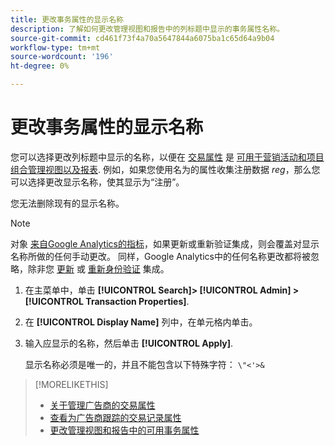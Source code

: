 ```yaml
---
title: 更改事务属性的显示名称
description: 了解如何更改管理视图和报告中的列标题中显示的事务属性名称。
source-git-commit: cd461f73f4a70a5647844a6075ba1c65d64a9b04
workflow-type: tm+mt
source-wordcount: '196'
ht-degree: 0%

---
```


# 更改事务属性的显示名称

您可以选择更改列标题中显示的名称，以便在 [交易属性](/help/search-social-commerce/glossary.md#s-t) 是 [可用于营销活动和项目组合管理视图以及报表](transaction-property-edit-available.md). 例如，如果您使用名为的属性收集注册数据 *reg*，那么您可以选择更改显示名称，使其显示为“注册”。

您无法删除现有的显示名称。

>[!NOTE]
>
>对象 [来自Google Analytics的指标](/help/search-social-commerce/admin/data-sources/data-source-about.md)，如果更新或重新验证集成，则会覆盖对显示名称所做的任何手动更改。 同样，Google Analytics中的任何名称更改都将被忽略，除非您 [更新](/help/search-social-commerce/admin/data-sources/data-source-edit.md) 或 [重新身份验证](/help/search-social-commerce/admin/data-sources/data-source-reauthenticate.md) 集成。

1. 在主菜单中，单击 **[!UICONTROL Search]> [!UICONTROL Admin] >[!UICONTROL Transaction Properties]**.

1. 在 **[!UICONTROL Display Name]** 列中，在单元格内单击。

1. 输入应显示的名称，然后单击 **[!UICONTROL Apply]**.

   显示名称必须是唯一的，并且不能包含以下特殊字符： `\"<'>&`

>[!MORELIKETHIS]
>
>* [关于管理广告商的交易属性](transaction-property-about.md)
>* [查看为广告商跟踪的交易记录属性](transaction-property-view-tracked.md)
>* [更改管理视图和报告中的可用事务属性](transaction-property-edit-available.md)

